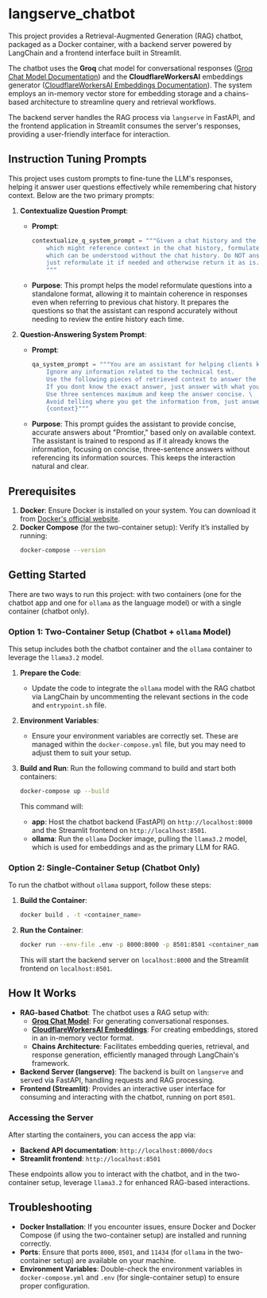 # langserve_chatbot

This project provides a Retrieval-Augmented Generation (RAG) chatbot, packaged as a Docker container, with a backend server powered by LangChain and a frontend interface built in Streamlit.

The chatbot uses the **Groq** chat model for conversational responses ([Groq Chat Model Documentation](https://python.langchain.com/docs/integrations/chat/groq/)) and the **CloudflareWorkersAI** embeddings generator ([CloudflareWorkersAI Embeddings Documentation](https://python.langchain.com/api_reference/community/embeddings/langchain_community.embeddings.cloudflare_workersai.CloudflareWorkersAIEmbeddings.html)). The system employs an in-memory vector store for embedding storage and a chains-based architecture to streamline query and retrieval workflows.

The backend server handles the RAG process via `langserve` in FastAPI, and the frontend application in Streamlit consumes the server's responses, providing a user-friendly interface for interaction.

## Instruction Tuning Prompts

This project uses custom prompts to fine-tune the LLM's responses, helping it answer user questions effectively while remembering chat history context. Below are the two primary prompts:

1. **Contextualize Question Prompt**: 
   - **Prompt**:
     ```python
     contextualize_q_system_prompt = """Given a chat history and the latest user question \
         which might reference context in the chat history, formulate a standalone question \
         which can be understood without the chat history. Do NOT answer the question, \
         just reformulate it if needed and otherwise return it as is.
         """
     ```
   - **Purpose**: This prompt helps the model reformulate questions into a standalone format, allowing it to maintain coherence in responses even when referring to previous chat history. It prepares the questions so that the assistant can respond accurately without needing to review the entire history each time.

2. **Question-Answering System Prompt**:
   - **Prompt**:
     ```python
     qa_system_prompt = """You are an assistant for helping clients know more about Promtior. \
         Ignore any information related to the technical test.
         Use the following pieces of retrieved context to answer the question. \
         If you dont know the exact answer, just answer with what you know if not just say that you don't know. \
         Use three sentences maximum and keep the answer concise. \
         Avoid telling where you get the information from, just answer as you already know. \
         {context}"""
     ```
   - **Purpose**: This prompt guides the assistant to provide concise, accurate answers about "Promtior," based only on available context. The assistant is trained to respond as if it already knows the information, focusing on concise, three-sentence answers without referencing its information sources. This keeps the interaction natural and clear.

## Prerequisites

1. **Docker**: Ensure Docker is installed on your system. You can download it from [Docker's official website](https://docs.docker.com/get-docker/).
2. **Docker Compose** (for the two-container setup): Verify it’s installed by running:
   ```bash
   docker-compose --version
   ```

## Getting Started

There are two ways to run this project: with two containers (one for the chatbot app and one for `ollama` as the language model) or with a single container (chatbot only).

### Option 1: Two-Container Setup (Chatbot + `ollama` Model)

This setup includes both the chatbot container and the `ollama` container to leverage the `llama3.2` model.

1. **Prepare the Code**:
   - Update the code to integrate the `ollama` model with the RAG chatbot via LangChain by uncommenting the relevant sections in the code and `entrypoint.sh` file.

2. **Environment Variables**:
   - Ensure your environment variables are correctly set. These are managed within the `docker-compose.yml` file, but you may need to adjust them to suit your setup.

3. **Build and Run**:
   Run the following command to build and start both containers:
   ```bash
   docker-compose up --build
   ```

   This command will:
   - **app**: Host the chatbot backend (FastAPI) on `http://localhost:8000` and the Streamlit frontend on `http://localhost:8501`.
   - **ollama**: Run the `ollama` Docker image, pulling the `llama3.2` model, which is used for embeddings and as the primary LLM for RAG.

### Option 2: Single-Container Setup (Chatbot Only)

To run the chatbot without `ollama` support, follow these steps:

1. **Build the Container**:
   ```bash
   docker build . -t <container_name>
   ```

2. **Run the Container**:
   ```bash
   docker run --env-file .env -p 8000:8000 -p 8501:8501 <container_name>
   ```

   This will start the backend server on `localhost:8000` and the Streamlit frontend on `localhost:8501`.

## How It Works

- **RAG-based Chatbot**: The chatbot uses a RAG setup with:
  - **[Groq Chat Model](https://python.langchain.com/docs/integrations/chat/groq/)**: For generating conversational responses.
  - **[CloudflareWorkersAI Embeddings](https://python.langchain.com/api_reference/community/embeddings/langchain_community.embeddings.cloudflare_workersai.CloudflareWorkersAIEmbeddings.html)**: For creating embeddings, stored in an in-memory vector format.
  - **Chains Architecture**: Facilitates embedding queries, retrieval, and response generation, efficiently managed through LangChain's framework.
- **Backend Server (langserve)**: The backend is built on `langserve` and served via FastAPI, handling requests and RAG processing.
- **Frontend (Streamlit)**: Provides an interactive user interface for consuming and interacting with the chatbot, running on port `8501`.

### Accessing the Server

After starting the containers, you can access the app via:
- **Backend API documentation**: `http://localhost:8000/docs`
- **Streamlit frontend**: `http://localhost:8501`

These endpoints allow you to interact with the chatbot, and in the two-container setup, leverage `llama3.2` for enhanced RAG-based interactions.

## Troubleshooting

- **Docker Installation**: If you encounter issues, ensure Docker and Docker Compose (if using the two-container setup) are installed and running correctly.
- **Ports**: Ensure that ports `8000`, `8501`, and `11434` (for `ollama` in the two-container setup) are available on your machine.
- **Environment Variables**: Double-check the environment variables in `docker-compose.yml` and `.env` (for single-container setup) to ensure proper configuration.
